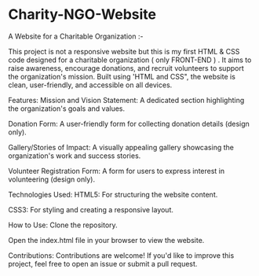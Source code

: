 # Charity-NGO-Website

A Website for a Charitable Organization  :-

 This project is  not a responsive website  but this is my first HTML & CSS code designed for a charitable organization ( only FRONT-END ) . It aims to raise awareness, encourage donations, and recruit 
       volunteers to support the organization's mission. Built using  'HTML and CSS", the website is clean, user-friendly, and accessible on all devices.

Features:
Mission and Vision Statement: A dedicated section highlighting the organization's goals and values.

Donation Form: A user-friendly form for collecting donation details (design only).

Gallery/Stories of Impact: A visually appealing gallery showcasing the organization's work and success stories.

Volunteer Registration Form: A form for users to express interest in volunteering (design only).

Technologies Used:
HTML5: For structuring the website content.

CSS3: For styling and creating a responsive layout.

How to Use:
Clone the repository.

Open the index.html file in your browser to view the website.

Contributions:
Contributions are welcome! If you'd like to improve this project, feel free to open an issue or submit a pull request.

